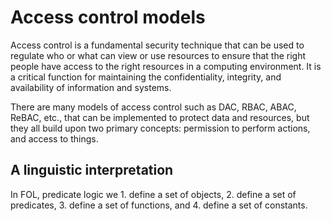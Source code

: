 # Access control models

Access control is a fundamental security technique that can be used to regulate who or what can view or use resources  to ensure that the right people have access to the right resources in a computing environment. It is a critical function for maintaining the confidentiality, integrity, and availability of information and systems.

There are many models of access control such as DAC, RBAC, ABAC, ReBAC, etc., that can be implemented to protect data and resources, but they all build upon two primary concepts: permission to perform actions, and access to things.

## A linguistic interpretation

In FOL, predicate logic we  1. define a set of objects, 2. define a set of predicates, 3. define a set of functions, and 4. define a set of constants.
